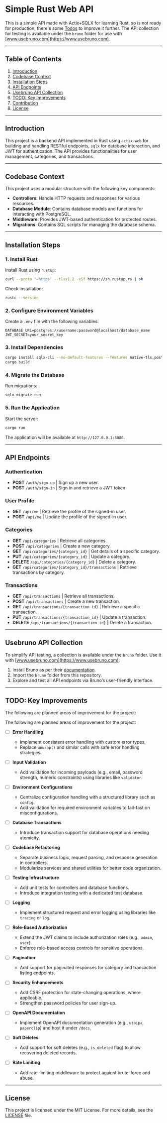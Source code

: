# Simple Rust Web API

This is a simple API made with Actix+SQLX for learning Rust, so is not ready for production, there's some [Todos](#todo-key-improvements) to improve it further. 
The API collection for testing is available under the `bruno` folder for use with [www.usebruno.com](https://www.usebruno.com).

---

## Table of Contents

1. [Introduction](#introduction)
2. [Codebase Context](#codebase-context)
3. [Installation Steps](#installation-steps)
4. [API Endpoints](#api-endpoints)
5. [Usebruno API Collection](#usebruno-api-collection)
6. [TODO: Key Improvements](#todo-key-improvements)
7. [Contribution](#contribution)
8. [License](#license)

---

## Introduction

This project is a backend API implemented in Rust using `actix-web` for building and handling RESTful endpoints, `sqlx` for database interaction, and JWT for authentication. The API provides functionalities for user management, categories, and transactions.

---

## Codebase Context

This project uses a modular structure with the following key components:

- **Controllers**: Handle HTTP requests and responses for various resources.
- **Database Module**: Contains database models and functions for interacting with PostgreSQL.
- **Middleware**: Provides JWT-based authentication for protected routes.
- **Migrations**: Contains SQL scripts for managing the database schema.

---

## Installation Steps

### 1. Install Rust
Install Rust using `rustup`:
```bash
curl --proto '=https' --tlsv1.2 -sSf https://sh.rustup.rs | sh
```

Check installation:
```bash
rustc --version
```

### 2. Configure Environment Variables
Create a `.env` file with the following variables:

`DATABASE_URL=postgres://username:password@localhost/database_name JWT_SECRET=your_secret_key`

### 3. Install Dependencies
```bash
cargo install sqlx-cli --no-default-features --features native-tls,postgres
cargo build
```

### 4. Migrate the Database
Run migrations:
```bash
sqlx migrate run
```

### 5. Run the Application
Start the server:
```bash
cargo run
```
The application will be available at `http://127.0.0.1:8080`.

---

## API Endpoints

### Authentication
- **POST** `/auth/sign-up` | Sign up a new user.
- **POST** `/auth/sign-in` | Sign in and retrieve a JWT token.

### User Profile
- **GET** `/api/me` | Retrieve the profile of the signed-in user.
- **POST** `/api/me` | Update the profile of the signed-in user.

### Categories
- **GET** `/api/categories` | Retrieve all categories.
- **POST** `/api/categories` | Create a new category.
- **GET** `/api/categories/{category_id}` | Get details of a specific category.
- **PUT** `/api/categories/{category_id}` | Update a category.
- **DELETE** `/api/categories/{category_id}` | Delete a category.
- **GET** `/api/categories/{category_id}/transactions` | Retrieve transactions by category.

### Transactions
- **GET** `/api/transactions` | Retrieve all transactions.
- **POST** `/api/transactions` | Create a new transaction.
- **GET** `/api/transactions/{transaction_id}` | Retrieve a specific transaction.
- **PUT** `/api/transactions/{transaction_id}` | Update a transaction.
- **DELETE** `/api/transactions/{transaction_id}` | Delete a transaction.

---

## Usebruno API Collection

To simplify API testing, a collection is available under the `bruno` folder. Use it with [www.usebruno.com](https://www.usebruno.com):

1. Install Bruno as per their [documentation](https://www.usebruno.com).
2. Import the `bruno` folder from this repository.
3. Explore and test all API endpoints via Bruno’s user-friendly interface.

---

## TODO: Key Improvements

The following are planned areas of improvement for the project:

The following are planned areas of improvement for the project:

- [ ] **Error Handling**
    - Implement consistent error handling with custom error types.
    - Replace `unwrap()` and similar calls with safe error handling strategies.

- [ ] **Input Validation**
    - Add validation for incoming payloads (e.g., email, password strength, numeric constraints) using libraries like `validator`.

- [ ] **Environment Configurations**
    - Centralize configuration handling with a structured library such as `config`.
    - Add validation for required environment variables to fail-fast on misconfigurations.

- [ ] **Database Transactions**
    - Introduce transaction support for database operations needing atomicity.

- [ ] **Codebase Refactoring**
    - Separate business logic, request parsing, and response generation in controllers.
    - Modularize services and shared utilities for better code organization.

- [ ] **Testing Infrastructure**
    - Add unit tests for controllers and database functions.
    - Introduce integration testing with a dedicated test database.

- [ ] **Logging**
    - Implement structured request and error logging using libraries like `tracing` or `log`.

- [ ] **Role-Based Authorization**
    - Extend the JWT claims to include authorization roles (e.g., `admin`, `user`).
    - Enforce role-based access controls for sensitive operations.

- [ ] **Pagination**
    - Add support for paginated responses for category and transaction listing endpoints.

- [ ] **Security Enhancements**
    - Add CSRF protection for state-changing operations, where applicable.
    - Strengthen password policies for user sign-up.

- [ ] **OpenAPI Documentation**
    - Implement OpenAPI documentation generation (e.g., `utoipa`, `paperclip`) and host it under `/docs`.

- [ ] **Soft Deletes**
    - Add support for soft deletes (e.g., `is_deleted` flag) to allow recovering deleted records.

- [ ] **Rate Limiting**
    - Add rate-limiting middleware to protect against brute-force and abuse.

---

## License

This project is licensed under the MIT License. For more details, see the [LICENSE](./LICENSE) file.